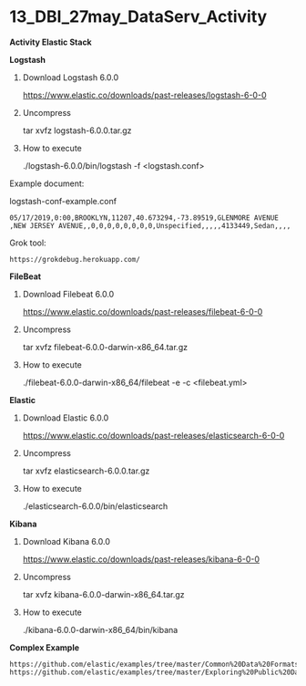 # 13_DBI_27may_DataServ_Activity

**Activity Elastic Stack**

**Logstash**

1. Download Logstash 6.0.0

    https://www.elastic.co/downloads/past-releases/logstash-6-0-0

2. Uncompress

    tar xvfz logstash-6.0.0.tar.gz

3. How to execute

    ./logstash-6.0.0/bin/logstash -f <logstash.conf>

Example document:

logstash-conf-example.conf

    05/17/2019,0:00,BROOKLYN,11207,40.673294,-73.89519,GLENMORE AVENUE                 ,NEW JERSEY AVENUE,,0,0,0,0,0,0,0,0,Unspecified,,,,,4133449,Sedan,,,,

Grok tool:

    https://grokdebug.herokuapp.com/

**FileBeat**

1. Download Filebeat 6.0.0

    https://www.elastic.co/downloads/past-releases/filebeat-6-0-0

2. Uncompress

    tar xvfz filebeat-6.0.0-darwin-x86_64.tar.gz

3. How to execute

    ./filebeat-6.0.0-darwin-x86_64/filebeat -e -c <filebeat.yml>

**Elastic**

1. Download Elastic 6.0.0

    https://www.elastic.co/downloads/past-releases/elasticsearch-6-0-0

2. Uncompress

    tar xvfz elasticsearch-6.0.0.tar.gz

3. How to execute

    ./elasticsearch-6.0.0/bin/elasticsearch

**Kibana**

1. Download Kibana 6.0.0

    https://www.elastic.co/downloads/past-releases/kibana-6-0-0

2. Uncompress

    tar xvfz kibana-6.0.0-darwin-x86_64.tar.gz

3. How to execute

    ./kibana-6.0.0-darwin-x86_64/bin/kibana

**Complex Example**

    https://github.com/elastic/examples/tree/master/Common%20Data%20Formats/nginx_logs
    https://github.com/elastic/examples/tree/master/Exploring%20Public%20Datasets/nyc_traffic_accidents
